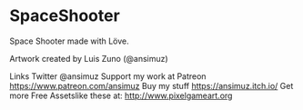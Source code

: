 # SpaceShooter
Space Shooter made with Löve.

Artwork created by Luis Zuno (@ansimuz)

Links
Twitter @ansimuz
Support my work at Patreon https://www.patreon.com/ansimuz
Buy my stuff https://ansimuz.itch.io/
Get more Free Assetslike these at: http://www.pixelgameart.org
